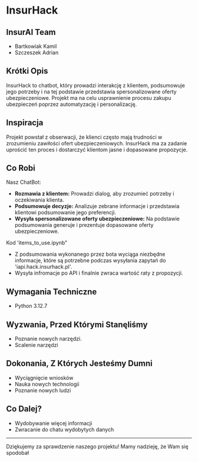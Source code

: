 # InsurHack

## InsurAI Team

*   Bartkowiak Kamil
*   Szczeszek Adrian

## Krótki Opis

InsurHack to chatbot, który prowadzi interakcję z klientem, podsumowuje jego potrzeby i na tej podstawie przedstawia spersonalizowane oferty ubezpieczeniowe. Projekt ma na celu usprawnienie procesu zakupu ubezpieczeń poprzez automatyzację i personalizację.

## Inspiracja

Projekt powstał z obserwacji, że klienci często mają trudności w zrozumieniu zawiłości ofert ubezpieczeniowych. InsurHack ma za zadanie uprościć ten proces i dostarczyć klientom jasne i dopasowane propozycje.

## Co Robi

Nasz ChatBot:

*   **Rozmawia z klientem:** Prowadzi dialog, aby zrozumieć potrzeby i oczekiwania klienta.
*   **Podsumowuje decyzje:** Analizuje zebrane informacje i przedstawia klientowi podsumowanie jego preferencji.
*   **Wysyła spersonalizowane oferty ubezpieczeniowe:** Na podstawie podsumowania generuje i prezentuje dopasowane oferty ubezpieczeniowe.

Kod 'items_to_use.ipynb" 

*   Z podsumowania wykonanego przez bota wyciąga niezbędne informacje, które są potrzebne podczas wysyłania zapytań do 'iapi.hack.insurhack.pl'.
*   Wysyła infromacje po API i finalnie zwraca wartość raty z propozycji. 


## Wymagania Techniczne

*   Python 3.12.7


## Wyzwania, Przed Którymi Stanęliśmy

*   Poznanie nowych narzędzi. 
*   Scalenie narzędzi


## Dokonania, Z Których Jesteśmy Dumni
*   Wyciągnięcie wniosków
*   Nauka nowych technologii 
*   Poznanie nowych ludzi 

## Co Dalej?
*   Wydobywanie więcej informacji 
*   Zwracanie do chatu wydobytych danych

---

Dziękujemy za sprawdzenie naszego projektu! Mamy nadzieję, że Wam się spodobał
